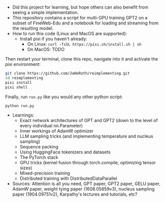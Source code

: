 - Did this project for learning, but hope others can also benefit from seeing a simple implementation.
- This repository contains a script for multi-GPU training GPT2 on a subset of FineWeb-Edu and a notebook for loading and streaming from the resulting model.
- How to run this code (Linux and MacOS are supported):
  - Install pixi if you haven't already:
    - On Linux: `curl -fsSL https://pixi.sh/install.sh | sh`
    - On MacOS: TODO

Then restart your terminal, clone this repo, navigate into it and activate the pixi environment:
```bash
git clone https://github.com/JaHeRoth/reimplementing.git
cd reimplementing
pixi install
pixi shell
```

Finally, run `run.py` like you would any other python script:
```bash
python run.py
```
- Learnings:
  - Exact network architectures of GPT and GPT2 (down to the level of every individual nn.Parameter)
  - Inner workings of AdamW optimizer
  - LLM sampling tricks (and implementing temperature and nucleus sampling)
  - Sequence packing
  - Using HuggingFace tokenizers and datasets
  - The PyTorch stack
  - GPU tricks (kernel fusion through torch.compile, optimizing tensor sizes)
  - Mixed-precision training
  - Distributed training with DistributedDataParallel
- Sources: Attention is all you need, GPT paper, GPT2 paper, GELU paper, AdamW paper, weight tying paper (1608.05859v3), nucleus sampling paper (1904.09751v2), Karpathy's lectures and tutorials, etc?